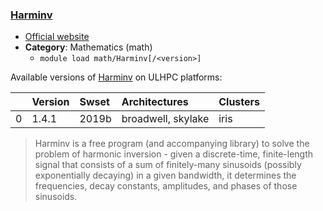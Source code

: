 ### [Harminv](https://github.com/stevengj/harminv)

* [Official website](https://github.com/stevengj/harminv)
* __Category__: Mathematics (math)
    -  `module load math/Harminv[/<version>]`

Available versions of [Harminv](https://github.com/stevengj/harminv) on ULHPC platforms:

|    | Version   | Swset   | Architectures      | Clusters   |
|---:|:----------|:--------|:-------------------|:-----------|
|  0 | 1.4.1     | 2019b   | broadwell, skylake | iris       |

> Harminv is a free program (and accompanying library) to solve the problem of harmonic inversion - given a discrete-time, finite-length signal that consists of a sum of finitely-many sinusoids (possibly exponentially decaying) in a given bandwidth, it determines the frequencies, decay constants, amplitudes, and phases of those sinusoids.
